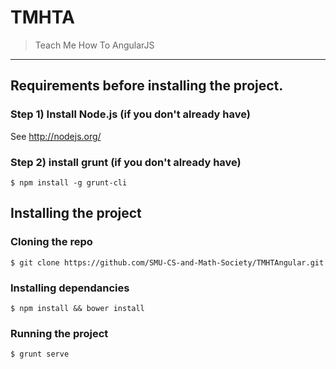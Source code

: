 TMHTA
=====

> Teach Me How To AngularJS

---

## Requirements before installing the project.
### Step 1) Install Node.js (if you don't already have)

See http://nodejs.org/

### Step 2) install grunt (if you don't already have)
`$ npm install -g grunt-cli`

## Installing the project
### Cloning the repo
`$ git clone https://github.com/SMU-CS-and-Math-Society/TMHTAngular.git`

### Installing dependancies
`$ npm install && bower install`

### Running the project
`$ grunt serve`

